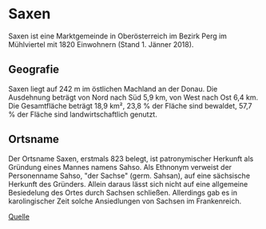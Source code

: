 ﻿# Saxen
Saxen ist eine Marktgemeinde in Oberösterreich im Bezirk Perg im Mühlviertel mit 1820 Einwohnern (Stand 1. Jänner 2018). 

## Geografie
Saxen liegt auf 242 m im östlichen Machland an der Donau. Die Ausdehnung beträgt von Nord nach Süd 5,9 km, von 
West nach Ost 6,4 km. Die Gesamtfläche beträgt 18,9 km², 23,8 % der Fläche sind bewaldet, 57,7 % 
der Fläche sind landwirtschaftlich genutzt.

## Ortsname
Der Ortsname Saxen, erstmals 823 belegt, ist patronymischer Herkunft als Gründung eines Mannes namens Sahso. 
Als Ethnonym verweist der Personenname Sahso, "der Sachse" (germ. Sahsan), auf eine sächsische Herkunft des Gründers.
Allein daraus lässt sich nicht auf eine allgemeine Besiedelung des Ortes durch Sachsen schließen. 
Allerdings gab es in karolingischer Zeit solche Ansiedlungen von Sachsen im Frankenreich.

[Quelle](https://de.wikipedia.org/wiki/Saxen)
